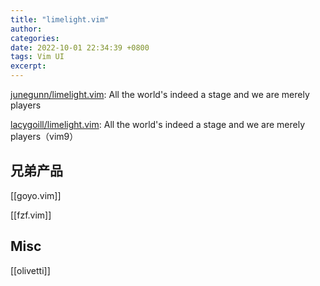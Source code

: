 ```yaml
---
title: "limelight.vim"
author: 
categories: 
date: 2022-10-01 22:34:39 +0800
tags: Vim UI
excerpt: 
---
```








[junegunn/limelight.vim](https://github.com/junegunn/limelight.vim): All the world's indeed a stage and we are merely players


[lacygoill/limelight.vim](https://github.com/lacygoill/limelight.vim): All the world's indeed a stage and we are merely players（vim9）



## 兄弟产品

[[goyo.vim]]

[[fzf.vim]]



## Misc

[[olivetti]]

